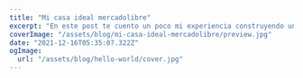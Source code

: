```yaml
---
title: "Mi casa ideal mercadolibre"
excerpt: "En este post te cuento un poco mi experiencia construyendo una aplicacion que busca en todo mercadolibre con inteligencia artificial las mejores casas al menor precio."
coverImage: "/assets/blog/mi-casa-ideal-mercadolibre/preview.jpg"
date: "2021-12-16T05:35:07.322Z"
ogImage:
  url: "/assets/blog/hello-world/cover.jpg"
---
```


